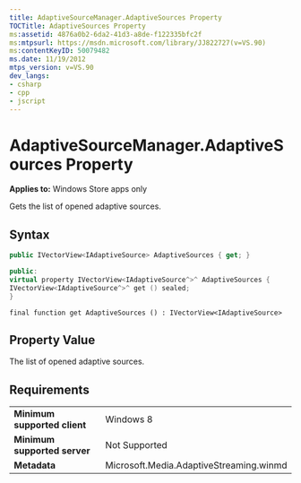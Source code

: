 ```yaml
---
title: AdaptiveSourceManager.AdaptiveSources Property
TOCTitle: AdaptiveSources Property
ms:assetid: 4876a0b2-6da2-41d3-a8de-f122335bfc2f
ms:mtpsurl: https://msdn.microsoft.com/library/JJ822727(v=VS.90)
ms:contentKeyID: 50079482
ms.date: 11/19/2012
mtps_version: v=VS.90
dev_langs:
- csharp
- cpp
- jscript
---
```


# AdaptiveSourceManager.AdaptiveSources Property

**Applies to:** Windows Store apps only

Gets the list of opened adaptive sources.

## Syntax

```csharp
public IVectorView<IAdaptiveSource> AdaptiveSources { get; }
```

```cpp
public:
virtual property IVectorView<IAdaptiveSource^>^ AdaptiveSources {
IVectorView<IAdaptiveSource^>^ get () sealed;
}
```

```jscript
final function get AdaptiveSources () : IVectorView<IAdaptiveSource>
```

## Property Value

The list of opened adaptive sources.

## Requirements

|||
|--- |--- |
|**Minimum supported client**|Windows 8|
|**Minimum supported server**|Not Supported|
|**Metadata**|Microsoft.Media.AdaptiveStreaming.winmd|
